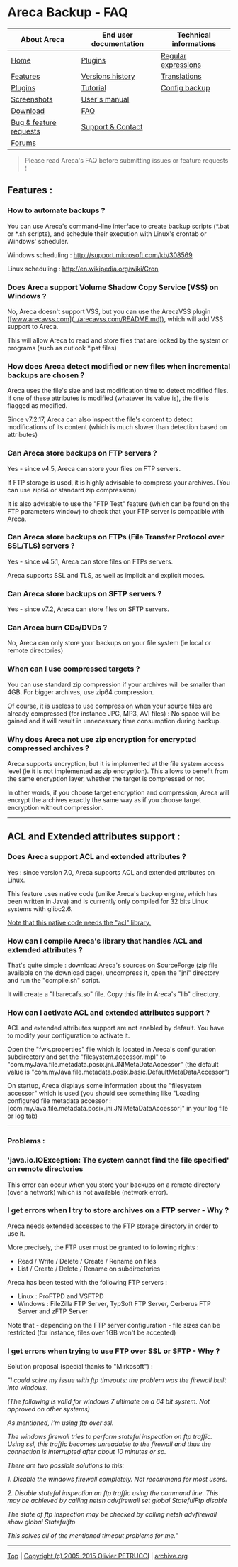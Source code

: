 # Areca Backup - FAQ

| About Areca                   | End user documentation            | Technical informations                        |
|-------------------------------|-----------------------------------|-----------------------------------------------|
| [Home](README.md)             | [Plugins](plugin_list.md)         | [Regular expressions](regex.md)               |
| [Features](features.md)       | [Versions history](history.md)    | [Translations](documentation.md#translations) |
| [Plugins](plugin_list.md)     | [Tutorial](tutorial.md)           | [Config backup](config_backup.md)             |
| [Screenshots](screenshots.md) | [User's manual](documentation.md) |                                               |
| [Download]                    | [FAQ](faq.md)                     |                                               |
| [Bug & feature requests]      | [Support & Contact](support.md)   |                                               |
| [Forums]                      |                                   |                                               |

[Download]: https://sourceforge.net/projects/areca/files/areca-stable/
[Bug & feature requests]: https://sourceforge.net/p/areca/_list/tickets?source=navbar
[Forums]: https://sourceforge.net/projects/areca/forums


> Please read Areca's FAQ before submitting issues or feature requests !


## Features :

### How to automate backups ?

You can use Areca's command-line interface to create backup scripts (*.bat or *.sh scripts), and schedule their execution with Linux's crontab or Windows' scheduler.

Windows scheduling : http://support.microsoft.com/kb/308569

Linux scheduling : http://en.wikipedia.org/wiki/Cron


### Does Areca support Volume Shadow Copy Service (VSS) on Windows ?

No, Areca doesn't support VSS, but you can use the ArecaVSS plugin ([www.arecavss.com](../arecavss.com/README.md)), which will add VSS support to Areca.

This will allow Areca to read and store files that are locked by the system or programs (such as outlook *.pst files)


### How does Areca detect modified or new files when incremental backups are chosen ?

Areca uses the file's size and last modification time to detect modified files. If one of these attributes is modified (whatever its value is), the file is flagged as modified.

Since v7.2.17, Areca can also inspect the file's content to detect modifications of its content (which is much slower than detection based on attributes)


### Can Areca store backups on FTP servers ?

Yes - since v4.5, Areca can store your files on FTP servers.

If FTP storage is used, it is highly advisable to compress your archives. (You can use zip64 or standard zip compression)

It is also advisable to use the "FTP Test" feature (which can be found on the FTP parameters window) to check that your FTP server is compatible with Areca.


### Can Areca store backups on FTPs (File Transfer Protocol over SSL/TLS) servers ?

Yes - since v4.5.1, Areca can store files on FTPs servers.

Areca supports SSL and TLS, as well as implicit and explicit modes.


### Can Areca store backups on SFTP servers ?

Yes - since v7.2, Areca can store files on SFTP servers.


### Can Areca burn CDs/DVDs ?

No, Areca can only store your backups on your file system (ie local or remote directories)


### When can I use compressed targets ?

You can use standard zip compression if your archives will be smaller than 4GB. For bigger archives, use zip64 compression.

Of course, it is useless to use compression when your source files are already compressed (for instance JPG, MP3, AVI files) : No space will be gained and it will result in unnecessary time consumption during backup.


### Why does Areca not use zip encryption for encrypted compressed archives ?

Areca supports encryption, but it is implemented at the file system access level (ie it is not implemented as zip encryption). This allows to benefit from the same encryption layer, whether the target is compressed or not.

In other words, if you choose target encryption and compression, Areca will encrypt the archives exactly the same way as if you choose target encryption without compression.

---

## ACL and Extended attributes support :

### Does Areca support ACL and extended attributes ?

Yes : since version 7.0, Areca supports ACL and extended attributes on Linux.

This feature uses native code (unlike Areca's backup engine, which has been written in Java) and is currently only compiled for 32 bits Linux systems with glibc2.6.

<u>Note that this native code needs the "acl" library.</u>


### How can I compile Areca's library that handles ACL and extended attributes ?

That's quite simple : download Areca's sources on SourceForge (zip file available on the download page), uncompress it, open the "jni" directory and run the "compile.sh" script.

It will create a "libarecafs.so" file. Copy this file in Areca's "lib" directory.


### How can I activate ACL and extended attributes support ?

ACL and extended attributes support are not enabled by default. You have to modify your configuration to activate it.

Open the "fwk.properties" file which is located in Areca's configuration subdirectory and set the "filesystem.accessor.impl" to "com.myJava.file.metadata.posix.jni.JNIMetaDataAccessor" (the default value is "com.myJava.file.metadata.posix.basic.DefaultMetaDataAccessor")

On startup, Areca displays some information about the "filesystem accessor" which is used (you should see something like "Loading configured file metadata accessor : [com.myJava.file.metadata.posix.jni.JNIMetaDataAccessor]" in your log file or log tab)

---

### Problems :

### 'java.io.IOException: The system cannot find the file specified' on remote directories

This error can occur when you store your backups on a remote directory (over a network) which is not available (network error).


### I get errors when I try to store archives on a FTP server - Why ?

Areca needs extended accesses to the FTP storage directory in order to use it.

More precisely, the FTP user must be granted to following rights :
- Read / Write / Delete / Create / Rename on files
- List / Create / Delete / Rename on subdirectories

Areca has been tested with the following FTP servers :
- Linux : ProFTPD and VSFTPD
- Windows : FileZilla FTP Server, TypSoft FTP Server, Cerberus FTP Server and zFTP Server

Note that - depending on the FTP server configuration - file sizes can be restricted (for instance, files over 1GB won't be accepted)


### I get errors when trying to use FTP over SSL or SFTP - Why ?

Solution proposal (special thanks to "Mirkosoft") :

_"I could solve my issue with ftp timeouts: the problem was the firewall built into windows._

_(The following is valid for windows 7 ultimate on a 64 bit system. Not approved on other systems)_


_As mentioned, I'm using ftp over ssl._

_The windows firewall tries to perform stateful inspection on ftp traffic. Using ssl, this traffic becomes unreadable to the firewall and thus the connection is interrupted after about 10 minutes or so._


_There are two possible solutions to this:_

_1. Disable the windows firewall completely.
Not recommend for most users._

_2. Disable stateful inspection on ftp traffic using the command line.
This may be achieved by calling netsh advfirewall set global StatefulFtp disable_


_The state of ftp inspection may be checked by calling netsh advfirewall show global Statefulftp_

_This solves all of the mentioned timeout problems for me."_


---

[Top] | [Copyright (c) 2005-2015 Olivier PETRUCCI] | [archive.org]

[Top]: #areca-backup---faq "Go to top of the document"
[Copyright (c) 2005-2015 Olivier PETRUCCI]: areca-backup.org/faq.php "Visit the original resource"
[archive.org]: http://web.archive.org/web/20150912034048/http://www.areca-backup.org/faq.php "Visit the original resource at archive.org"
